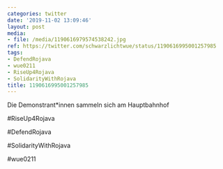 ```yaml
---
categories: twitter
date: '2019-11-02 13:09:46'
layout: post
media:
- file: /media/1190616979574538242.jpg
ref: https://twitter.com/schwarzlichtwue/status/1190616995001257985
tags:
- DefendRojava
- wue0211
- RiseUp4Rojava
- SolidarityWithRojava
title: 1190616995001257985
---
```

Die Demonstrant\*innen sammeln sich am Hauptbahnhof

#RiseUp4Rojava

#DefendRojava

#SolidarityWithRojava

#wue0211  